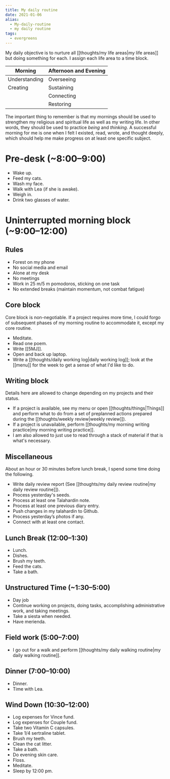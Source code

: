 ```yaml
---
title: My daily routine
date: 2021-01-06
alias:
  - My-daily-routine
  - my daily routine
tags:
  - evergreens
---
```

My daily objective is to nurture all [[thoughts/my life areas|my life areas]] but doing something for each. I assign each life area to a time block.

| Morning       | Afternoon and Evening |
| ------------- | --------------------- |
| Understanding | Overseeing            |
| Creating      | Sustaining            |
|               | Connecting            |
|               | Restoring             |

The important thing to remember is that my mornings should be used to strengthen my religious and spiritual life as well as my writing life. In other words, they should be used to practice *being* and *thinking*. A successful morning for me is one when I felt I existed, read, wrote, and thought deeply, which should help me make progress on at least one specific subject.

# Pre-desk (~8:00–9:00)

- Wake up.
- Feed my cats.
- Wash my face.
- Walk with Lea (if she is awake).
- Weigh in.
- Drink two glasses of water.

# Uninterrupted morning block (~9:00–12:00)

## Rules
- Forest on my phone
- No social media and email
- Alone at my desk
- No meetings
- Work in 25 m/5 m pomodoros, sticking on one task
- No extended breaks (maintain momentum, not combat fatigue)

## Core block

Core block is non-negotiable. If a project requires more time, I could forgo of subsequent phases of my morning routine to accommodate it, except my core routine.

- Meditate.
- Read one poem.
- Write [[5MJ]].
- Open and back up laptop.
- Write a [[thoughts/daily working log|daily working log]]; look at the [[menu]] for the week to get a sense of what I'd like to do.

## Writing block

Details here are allowed to change depending on my projects and their status.

- If a project is available, see my menu or open [[thoughts/things|Things]] and perform what to do from a set of preplanned actions prepared during the [[thoughts/weekly review|weekly review]]).
- If a project is unavailable, perform [[thoughts/my morning writing practice|my morning writing practice]].
- I am also allowed to just use to read through a stack of material if that is what's necessary.

## Miscellaneous

About an hour or 30 minutes before lunch break, I spend some time doing the following.

- Write daily review report (See [[thoughts/my daily review routine|my daily review routine]]).
- Process yesterday's seeds.
- Process at least one Talahardin note. 
- Process at least one previous diary entry.
- Push changes in my talahardin to Github.
- Process yesterday’s photos if any.
- Connect with at least one contact.

## Lunch Break (12:00–1:30)

- Lunch.
- Dishes.
- Brush my teeth.
- Feed the cats.
- Take a bath.

## Unstructured Time (~1:30–5:00)

- Day job
- Continue working on projects, doing tasks, accomplishing administrative work, and taking meetings.
- Take a siesta when needed.
- Have merienda.

## Field work (5:00–7:00)

- I go out for a walk and perform [[thoughts/my daily walking routine|my daily walking routine]].

## Dinner (7:00–10:00)

- Dinner.
- Time with Lea.

## Wind Down (10:30–12:00)

- Log expenses for Vince fund.
- Log expenses for Couple fund.
- Take two Vitamin C capsules.
- Take 1/4 sertraline tablet.
- Brush my teeth.
- Clean the cat litter.
- Take a bath.
- Do evening skin care.
- Floss.
- Meditate.
- Sleep by 12:00 pm.